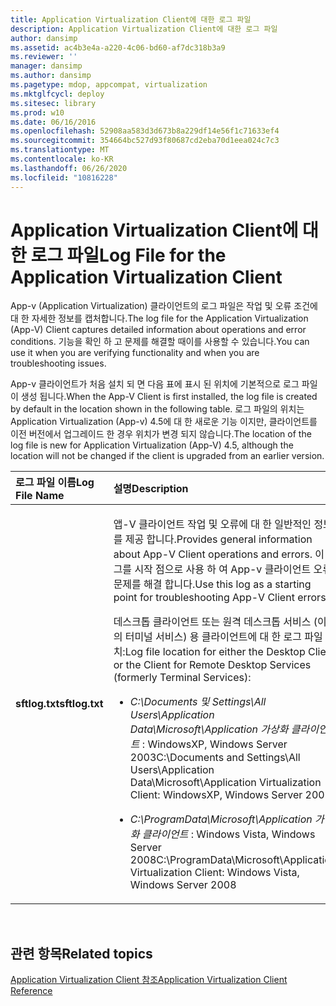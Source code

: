 ```yaml
---
title: Application Virtualization Client에 대한 로그 파일
description: Application Virtualization Client에 대한 로그 파일
author: dansimp
ms.assetid: ac4b3e4a-a220-4c06-bd60-af7dc318b3a9
ms.reviewer: ''
manager: dansimp
ms.author: dansimp
ms.pagetype: mdop, appcompat, virtualization
ms.mktglfcycl: deploy
ms.sitesec: library
ms.prod: w10
ms.date: 06/16/2016
ms.openlocfilehash: 52908aa583d3d673b8a229df14e56f1c71633ef4
ms.sourcegitcommit: 354664bc527d93f80687cd2eba70d1eea024c7c3
ms.translationtype: MT
ms.contentlocale: ko-KR
ms.lasthandoff: 06/26/2020
ms.locfileid: "10816228"
---
```

# <span data-ttu-id="669d5-103">Application Virtualization Client에 대한 로그 파일</span><span class="sxs-lookup"><span data-stu-id="669d5-103">Log File for the Application Virtualization Client</span></span>


<span data-ttu-id="669d5-104">App-v (Application Virtualization) 클라이언트의 로그 파일은 작업 및 오류 조건에 대 한 자세한 정보를 캡처합니다.</span><span class="sxs-lookup"><span data-stu-id="669d5-104">The log file for the Application Virtualization (App-V) Client captures detailed information about operations and error conditions.</span></span> <span data-ttu-id="669d5-105">기능을 확인 하 고 문제를 해결할 때이를 사용할 수 있습니다.</span><span class="sxs-lookup"><span data-stu-id="669d5-105">You can use it when you are verifying functionality and when you are troubleshooting issues.</span></span>

<span data-ttu-id="669d5-106">App-v 클라이언트가 처음 설치 되 면 다음 표에 표시 된 위치에 기본적으로 로그 파일이 생성 됩니다.</span><span class="sxs-lookup"><span data-stu-id="669d5-106">When the App-V Client is first installed, the log file is created by default in the location shown in the following table.</span></span> <span data-ttu-id="669d5-107">로그 파일의 위치는 Application Virtualization (App-v) 4.5에 대 한 새로운 기능 이지만, 클라이언트를 이전 버전에서 업그레이드 한 경우 위치가 변경 되지 않습니다.</span><span class="sxs-lookup"><span data-stu-id="669d5-107">The location of the log file is new for Application Virtualization (App-V) 4.5, although the location will not be changed if the client is upgraded from an earlier version.</span></span>

<table>
<colgroup>
<col width="50%" />
<col width="50%" />
</colgroup>
<thead>
<tr class="header">
<th align="left"><span data-ttu-id="669d5-108">로그 파일 이름</span><span class="sxs-lookup"><span data-stu-id="669d5-108">Log File Name</span></span></th>
<th align="left"><span data-ttu-id="669d5-109">설명</span><span class="sxs-lookup"><span data-stu-id="669d5-109">Description</span></span></th>
</tr>
</thead>
<tbody>
<tr class="odd">
<td align="left"><p><strong><span data-ttu-id="669d5-110">sftlog.txt</span><span class="sxs-lookup"><span data-stu-id="669d5-110">sftlog.txt</span></span></strong></p></td>
<td align="left"><p><span data-ttu-id="669d5-111">앱-V 클라이언트 작업 및 오류에 대 한 일반적인 정보를 제공 합니다.</span><span class="sxs-lookup"><span data-stu-id="669d5-111">Provides general information about App-V Client operations and errors.</span></span> <span data-ttu-id="669d5-112">이 로그를 시작 점으로 사용 하 여 App-v 클라이언트 오류 문제를 해결 합니다.</span><span class="sxs-lookup"><span data-stu-id="669d5-112">Use this log as a starting point for troubleshooting App-V Client errors.</span></span></p>
<p><span data-ttu-id="669d5-113">데스크톱 클라이언트 또는 원격 데스크톱 서비스 (이전의 터미널 서비스) 용 클라이언트에 대 한 로그 파일 위치:</span><span class="sxs-lookup"><span data-stu-id="669d5-113">Log file location for either the Desktop Client or the Client for Remote Desktop Services (formerly Terminal Services):</span></span></p>
<ul>
<li><p><em><span data-ttu-id="669d5-114">C:\Documents 및 Settings\All Users\Application Data\Microsoft\Application 가상화 클라이언트 </em> : WindowsXP, Windows Server 2003</span><span class="sxs-lookup"><span data-stu-id="669d5-114">C:\Documents and Settings\All Users\Application Data\Microsoft\Application Virtualization Client</em>: WindowsXP, Windows Server 2003</span></span></p></li>
<li><p><em><span data-ttu-id="669d5-115">C:\ProgramData\Microsoft\Application 가상화 클라이언트 </em> : Windows Vista, Windows Server 2008</span><span class="sxs-lookup"><span data-stu-id="669d5-115">C:\ProgramData\Microsoft\Application Virtualization Client</em>: Windows Vista, Windows Server 2008</span></span></p></li>
</ul></td>
</tr>
</tbody>
</table>

 

## <span data-ttu-id="669d5-116">관련 항목</span><span class="sxs-lookup"><span data-stu-id="669d5-116">Related topics</span></span>


[<span data-ttu-id="669d5-117">Application Virtualization Client 참조</span><span class="sxs-lookup"><span data-stu-id="669d5-117">Application Virtualization Client Reference</span></span>](application-virtualization-client-reference.md)

 

 





